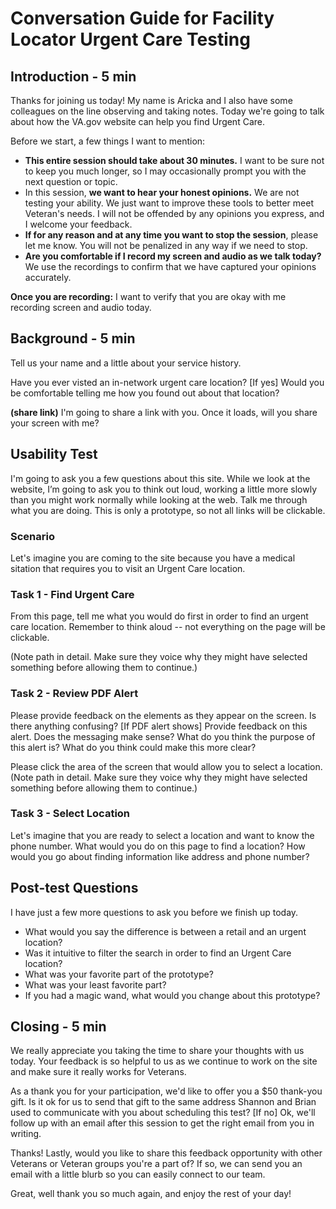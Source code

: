 # Conversation Guide for Facility Locator Urgent Care Testing
## Introduction - 5 min

Thanks for joining us today! My name is Aricka and I also have some colleagues on the line observing and taking notes. Today we're going to talk about how the VA.gov website can help you find Urgent Care.

Before we start, a few things I want to mention:

- **This entire session should take about 30 minutes.** I want to be sure not to keep you much longer, so I may occasionally prompt you with the next question or topic.
- In this session, **we want to hear your honest opinions.** We are not testing your ability. We just want to improve these tools to better meet Veteran's needs. I will not be offended by any opinions you express, and I welcome your feedback.
- **If for any reason and at any time you want to stop the session**, please let me know. You will not be penalized in any way if we need to stop.
- **Are you comfortable if I record my screen and audio as we talk today?** We use the recordings to confirm that we have captured your opinions accurately.

**Once you are recording:** I want to verify that you are okay with me recording screen and audio today.

## Background - 5 min

Tell us your name and a little about your service history. 

Have you ever visted an in-network urgent care location? 
[If yes] Would you be comfortable telling me how you found out about that location?

**(share link)** I'm going to share a link with you. Once it loads, will you share your screen with me?

## Usability Test
I'm going to ask you a few questions about this site. While we look at the website, I’m going to ask you to think out loud, working a little more slowly than you might work normally while looking at the web. Talk me through what you are doing. This is only a prototype, so not all links will be clickable.

### Scenario
Let's imagine you are coming to the site because you have a medical sitation that requires you to visit an Urgent Care location. 

### Task 1 - Find Urgent Care
From this page, tell me what you would do first in order to find an urgent care location. Remember to think aloud -- not everything on the page will be clickable. 

(Note path in detail. Make sure they voice why they might have selected something before allowing them to continue.)

### Task 2 - Review PDF Alert
Please provide feedback on the elements as they appear on the screen. Is there anything confusing?
[If PDF alert shows] Provide feedback on this alert. Does the messaging make sense? What do you think the purpose of this alert is? What do you think could make this more clear?

Please click the area of the screen that would allow you to select a location.
(Note path in detail. Make sure they voice why they might have selected something before allowing them to continue.)

### Task 3 - Select Location
Let's imagine that you are ready to select a location and want to know the phone number. What would you do on this page to find a location? How would you go about finding information like address and phone number?

## Post-test Questions 
I have just a few more questions to ask you before we finish up today.
- What would you say the difference is between a retail and an urgent location? 
- Was it intuitive to filter the search in order to find an Urgent Care location?
- What was your favorite part of the prototype?
- What was your least favorite part?
- If you had a magic wand, what would you change about this prototype?

## Closing - 5 min
We really appreciate you taking the time to share your thoughts with us today. Your feedback is so helpful to us as we continue to work on the site and make sure it really works for Veterans.

As a thank you for your participation, we'd like to offer you a $50 thank-you gift. Is it ok for us to send that gift to the same address Shannon and Brian used to communicate with you about scheduling this test? [If no] Ok, we'll follow up with an email after this session to get the right email from you in writing.

Thanks! Lastly, would you like to share this feedback opportunity with other Veterans or Veteran groups you're a part of? If so, we can send you an email with a little blurb so you can easily connect to our team.

Great, well thank you so much again, and enjoy the rest of your day!
